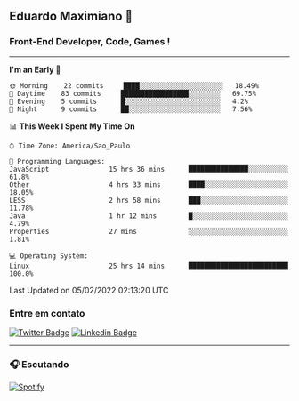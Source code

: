 ## Eduardo Maximiano 👋

### Front-End Developer, Code, Games !

---

<!--START_SECTION:waka-->
**I'm an Early 🐤** 

```text
🌞 Morning    22 commits     ████░░░░░░░░░░░░░░░░░░░░░   18.49% 
🌆 Daytime    83 commits     █████████████████░░░░░░░░   69.75% 
🌃 Evening    5 commits      █░░░░░░░░░░░░░░░░░░░░░░░░   4.2% 
🌙 Night      9 commits      ██░░░░░░░░░░░░░░░░░░░░░░░   7.56%

```


📊 **This Week I Spent My Time On** 

```text
⌚︎ Time Zone: America/Sao_Paulo

💬 Programming Languages: 
JavaScript               15 hrs 36 mins      ███████████████░░░░░░░░░░   61.8% 
Other                    4 hrs 33 mins       ████░░░░░░░░░░░░░░░░░░░░░   18.05% 
LESS                     2 hrs 58 mins       ███░░░░░░░░░░░░░░░░░░░░░░   11.78% 
Java                     1 hr 12 mins        █░░░░░░░░░░░░░░░░░░░░░░░░   4.79% 
Properties               27 mins             ░░░░░░░░░░░░░░░░░░░░░░░░░   1.81%

💻 Operating System: 
Linux                    25 hrs 14 mins      █████████████████████████   100.0%

```


 Last Updated on 05/02/2022 02:13:20 UTC
<!--END_SECTION:waka-->

### Entre em contato

[![Twitter Badge](https://img.shields.io/badge/-@edmaxi-1ca0f1?style=flat-square&labelColor=1ca0f1&logo=twitter&logoColor=white&link=https://twitter.com/edmaxi)](https://twitter.com/edmaxi)
[![Linkedin Badge](https://img.shields.io/badge/-Eduardo_Maximiano-0077B5?style=flat-square&logo=Linkedin&logoColor=white&link=https://www.linkedin.com/in/maximiano-eduardo)](https://www.linkedin.com/in/maximiano-eduardo)

---

### 🎧 Escutando
[![Spotify](https://novatorem-sandy.vercel.app/api/spotify)](https://open.spotify.com/user/comgigo)
